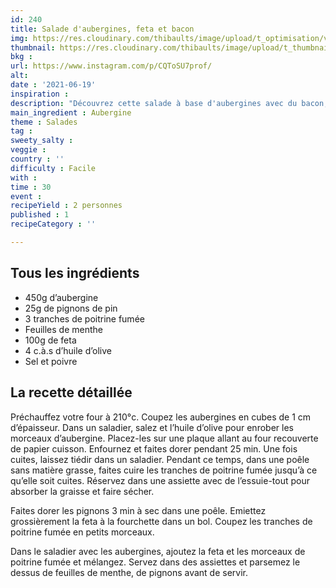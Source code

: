 ```yaml
---
id: 240
title: Salade d'aubergines, feta et bacon
img: https://res.cloudinary.com/thibaults/image/upload/t_optimisation/v1624177703/Recipes/20210619_salade_aubergines_bacon_feta.jpg
thumbnail: https://res.cloudinary.com/thibaults/image/upload/t_thumbnail_josie/v1624177703/Recipes/20210619_salade_aubergines_bacon_feta.jpg
bkg : 
url: https://www.instagram.com/p/CQToSU7prof/
alt: 
date : '2021-06-19'
inspiration : 
description: "Découvrez cette salade à base d'aubergines avec du bacon, de la feta, des pignons de pin et de la menthe."
main_ingredient : Aubergine
theme : Salades
tag : 
sweety_salty : 
veggie : 
country : ''
difficulty : Facile
with : 
time : 30
event :
recipeYield : 2 personnes
published : 1
recipeCategory : ''

---
```


## Tous les ingrédients
 - 450g d’aubergine
 - 25g de pignons de pin
 - 3 tranches de poitrine fumée
 - Feuilles de menthe
 - 100g de feta
 - 4 c.à.s d’huile d’olive
 - Sel et poivre

## La recette détaillée
Préchauffez votre four à 210°c. Coupez les aubergines en cubes de 1 cm d’épaisseur. Dans un saladier, salez et l’huile d’olive pour enrober les morceaux d’aubergine. Placez-les sur une plaque allant au four recouverte de papier cuisson. Enfournez et faites dorer pendant 25 min. Une fois cuites, laissez tiédir dans un saladier. Pendant ce temps, dans une poêle sans matière grasse, faites cuire les tranches de poitrine fumée jusqu’à ce qu’elle soit cuites. Réservez dans une assiette avec de l’essuie-tout pour absorber la graisse et faire sécher.

Faites dorer les pignons 3 min à sec dans une poêle. Emiettez grossièrement la feta à la fourchette dans un bol. Coupez les tranches de poitrine fumée en petits morceaux.

Dans le saladier avec les aubergines, ajoutez la feta et les morceaux de poitrine fumée et mélangez. Servez dans des assiettes et parsemez le dessus de feuilles de menthe, de pignons avant de servir.